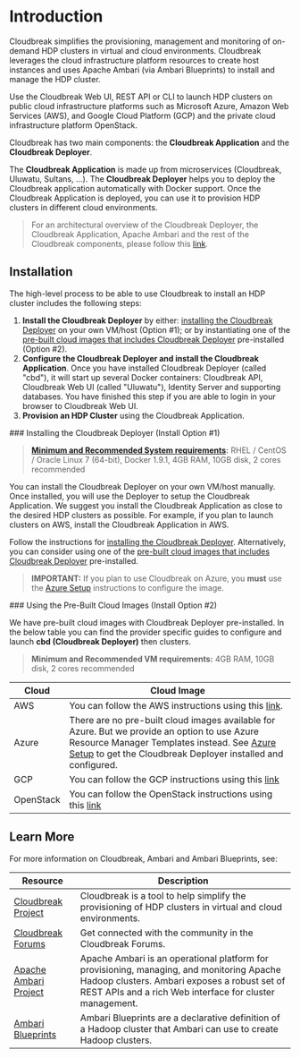 # Introduction

Cloudbreak simplifies the provisioning, management and monitoring of on-demand HDP clusters in virtual and cloud environments. Cloudbreak leverages the cloud infrastructure platform resources to create host instances and uses Apache Ambari (via Ambari Blueprints) to install and manage the HDP cluster.

Use the Cloudbreak Web UI, REST API or CLI to launch HDP clusters on public cloud infrastructure platforms such as Microsoft Azure, Amazon Web Services (AWS), and Google Cloud Platform (GCP) and the private cloud infrastructure platform OpenStack.

Cloudbreak has two main components: the **Cloudbreak Application** and the **Cloudbreak Deployer**.

The **Cloudbreak Application** is made up from microservices (Cloudbreak, Uluwatu, Sultans, ...). The **Cloudbreak Deployer** helps you to deploy the Cloudbreak application automatically with Docker support. Once the Cloudbreak Application is deployed, you can use it to provision HDP clusters in different cloud environments.

> For an architectural overview of the Cloudbreak Deployer, the Cloudbreak Application, Apache Ambari and the rest of the Cloudbreak components, please follow this [link](architecture.md).

## Installation

The high-level process to be able to use Cloudbreak to install an HDP cluster includes the following steps:

1. **Install the Cloudbreak Deployer** by either: [installing the Cloudbreak Deployer](#install-deployer) on your own VM/host (Option #1); or by instantiating one of the [pre-built cloud images
that includes Cloudbreak Deployer](#pre-built-images) pre-installed (Option #2).
2. **Configure the Cloudbreak Deployer and install the Cloudbreak Application**. Once you have installed Cloudbreak Deployer (called "cbd"), it will start up several Docker containers: Cloudbreak API, Cloudbreak Web UI (called "Uluwatu"), Identity Server and supporting databases. You have finished this step if you are able to login in your browser to Cloudbreak Web UI.
3. **Provision an HDP Cluster** using the Cloudbreak Application.

<div id="install-deployer"></div>
### Installing the Cloudbreak Deployer (Install Option #1)

> **[Minimum and Recommended System requirements](onprem.md#minimum-and-recommended-system-requirements):** RHEL / CentOS / Oracle Linux 7 (64-bit), Docker 1.9.1, 4GB RAM, 10GB disk, 2 cores recommended

You can install the Cloudbreak Deployer on your own VM/host manually. Once installed, you will use the Deployer to setup
the Cloudbreak Application. We suggest you install the Cloudbreak Application as close to the
desired HDP clusters as possible. For example, if you plan to launch clusters on AWS, install the Cloudbreak Application in AWS.

Follow the instructions for [installing the Cloudbreak Deployer](onprem.md). Alternatively, you can consider using one of the [pre-built cloud images that includes Cloudbreak Deployer](#pre-built-images) pre-installed.

> **IMPORTANT:** If you plan to use Cloudbreak on Azure, you **must** use the [Azure Setup](azure.md#deploy-using-the-azure-portal) instructions to configure the image.


<div id="pre-built-images"></div>
### Using the Pre-Built Cloud Images (Install Option #2)

We have pre-built cloud images with Cloudbreak Deployer pre-installed. In the below table you can find the
provider specific guides to configure and launch **cbd (Cloudbreak Deployer)** then clusters.

> **Minimum and Recommended VM requirements:** 4GB RAM, 10GB disk, 2 cores recommended

| Cloud | Cloud Image |
|---|---|
| AWS | You can follow the AWS instructions using this [link](aws.md). |
| Azure | There are no pre-built cloud images available for Azure. But we provide an option to use Azure Resource Manager Templates instead. See [Azure Setup](azure.md) to get the Cloudbreak Deployer installed and configured. |
| GCP | You can follow the GCP instructions using this [link](gcp.md) |
| OpenStack | You can follow the OpenStack instructions using this [link](openstack.md) |

## Learn More

For more information on Cloudbreak, Ambari and Ambari Blueprints, see:

| Resource | Description |
|---|---|
|[Cloudbreak Project](http://hortonworks.com/hadoop/cloudbreak/) | Cloudbreak is a tool to help simplify the provisioning of HDP clusters in virtual and cloud environments. |
|[Cloudbreak Forums](http://hortonworks.com/hadoop/cloudbreak/#forums) | Get connected with the community in the Cloudbreak Forums. |
|[Apache Ambari Project](http://hortonworks.com/hadoop/ambari/) | Apache Ambari is an operational platform for provisioning, managing, and monitoring Apache Hadoop clusters. Ambari exposes a robust set of REST APIs and a rich Web interface for cluster management. |
|[Ambari Blueprints](https://cwiki.apache.org/confluence/display/AMBARI/Blueprints)| Ambari Blueprints are a declarative definition of a Hadoop cluster that Ambari can use to create Hadoop clusters. |
